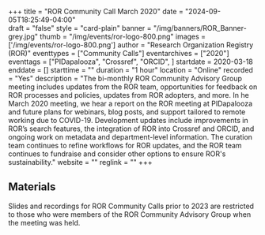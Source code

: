 +++
title = "ROR Community Call March 2020" 
date = "2024-09-05T18:25:49-04:00"  
draft = "false" 
style = "card-plain" 
banner = "/img/banners/ROR_Banner-grey.jpg" 
thumb = "/img/events/ror-logo-800.png" 
images = ['/img/events/ror-logo-800.png']
author = "Research Organization Registry (ROR)" 
eventtypes = ["Community Calls"]
eventarchives = ["2020"]
eventtags = ["PIDapalooza", "Crossref", "ORCID", ]
startdate = 2020-03-18
enddate = []
starttime = ""
duration = "1 hour"
location = "Online"
recorded = "Yes"
description = "The bi-monthly ROR Community Advisory Group meeting includes updates from the ROR team, opportunities for feedback on ROR processes and policies, updates from ROR adopters, and more. In he March 2020 meeting, we hear a report on the ROR meeting at PIDapalooza and future plans for webinars, blog posts, and support tailored to remote working due to COVID-19. Development updates include improvements in ROR’s search features, the integration of ROR into Crossref and ORCID, and ongoing work on metadata and department-level information. The curation team continues to refine workflows for ROR updates, and the ROR team continues to fundraise and consider other options to ensure ROR's sustainability."
website = ""
reglink = ""
+++

## Materials 

Slides and recordings for ROR Community Calls prior to 2023 are restricted to those who were members of the ROR Community Advisory Group when the meeting was held. 